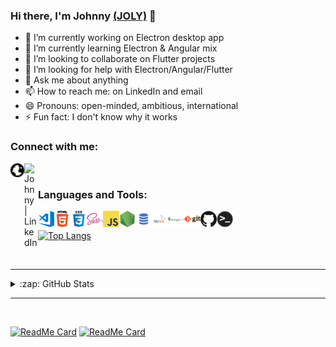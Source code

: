 ### Hi there, I'm Johnny [(JOLY)][website] 👋

- 🔭 I’m currently working on Electron desktop app
- 🌱 I’m currently learning Electron & Angular mix
- 👯 I’m looking to collaborate on Flutter projects
- 🤔 I’m looking for help with Electron/Angular/Flutter
- 💬 Ask me about anything
- 📫 How to reach me: on LinkedIn and email
- 😄 Pronouns: open-minded, ambitious, international
- ⚡ Fun fact: I don't know why it works

### Connect with me:

[<img align="left" alt="joly.dk" width="22px" src="https://raw.githubusercontent.com/iconic/open-iconic/master/svg/globe.svg" />][website]
[<img align="left" alt="Johnny | LinkedIn" width="22px" src="https://cdn.jsdelivr.net/npm/simple-icons@v3/icons/linkedin.svg" />][linkedin]

<!-- [<img align="left" alt="codeSTACKr | YouTube" width="22px" src="https://cdn.jsdelivr.net/npm/simple-icons@v3/icons/youtube.svg" />][youtube] -->
<!-- [<img align="left" alt="codeSTACKr | Twitter" width="22px" src="https://cdn.jsdelivr.net/npm/simple-icons@v3/icons/twitter.svg" />][twitter] -->
<!-- [<img align="left" alt="codeSTACKr | Instagram" width="22px" src="https://cdn.jsdelivr.net/npm/simple-icons@v3/icons/instagram.svg" />][instagram] -->

<br />

### Languages and Tools:

[<img align="left" alt="Visual Studio Code" width="26px" src="https://raw.githubusercontent.com/github/explore/80688e429a7d4ef2fca1e82350fe8e3517d3494d/topics/visual-studio-code/visual-studio-code.png" />][website]
[<img align="left" alt="HTML5" width="26px" src="https://raw.githubusercontent.com/github/explore/80688e429a7d4ef2fca1e82350fe8e3517d3494d/topics/html/html.png" />][website]
[<img align="left" alt="CSS3" width="26px" src="https://raw.githubusercontent.com/github/explore/80688e429a7d4ef2fca1e82350fe8e3517d3494d/topics/css/css.png" />][website]
[<img align="left" alt="Sass" width="26px" src="https://raw.githubusercontent.com/github/explore/80688e429a7d4ef2fca1e82350fe8e3517d3494d/topics/sass/sass.png" />][website]
[<img align="left" alt="JavaScript" width="26px" src="https://raw.githubusercontent.com/github/explore/80688e429a7d4ef2fca1e82350fe8e3517d3494d/topics/javascript/javascript.png" />][website]

<!-- [<img align="left" alt="React" width="26px" src="https://raw.githubusercontent.com/github/explore/80688e429a7d4ef2fca1e82350fe8e3517d3494d/topics/react/react.png" />][website] -->

[<img align="left" alt="Node.js" width="26px" src="https://raw.githubusercontent.com/github/explore/80688e429a7d4ef2fca1e82350fe8e3517d3494d/topics/nodejs/nodejs.png" />][website]
[<img align="left" alt="SQL" width="26px" src="https://raw.githubusercontent.com/github/explore/80688e429a7d4ef2fca1e82350fe8e3517d3494d/topics/sql/sql.png" />][website]
[<img align="left" alt="MySQL" width="26px" src="https://raw.githubusercontent.com/github/explore/80688e429a7d4ef2fca1e82350fe8e3517d3494d/topics/mysql/mysql.png" />][website]
[<img align="left" alt="MongoDB" width="26px" src="https://raw.githubusercontent.com/github/explore/80688e429a7d4ef2fca1e82350fe8e3517d3494d/topics/mongodb/mongodb.png" />][website]
[<img align="left" alt="Git" width="26px" src="https://raw.githubusercontent.com/github/explore/80688e429a7d4ef2fca1e82350fe8e3517d3494d/topics/git/git.png" />][website]
[<img align="left" alt="GitHub" width="26px" src="https://raw.githubusercontent.com/github/explore/78df643247d429f6cc873026c0622819ad797942/topics/github/github.png" />][website]
[<img align="left" alt="Terminal" width="26px" src="https://raw.githubusercontent.com/github/explore/80688e429a7d4ef2fca1e82350fe8e3517d3494d/topics/terminal/terminal.png" />][website]

<br />

[![Top Langs](https://github-readme-stats.vercel.app/api/top-langs/?username=john3794&layout=compact)](https://github.com/john3794)


<br />

---

<details>
  <summary>:zap: GitHub Stats</summary>
  <img align="left" alt="Johnny's GitHub Stats" src="https://github-readme-stats.codestackr.vercel.app/api?username=john3794&show_icons=true&hide_border=true&count_private=true&theme=tokyonight" />
</details>

---

<br />

[![ReadMe Card](https://github-readme-stats.vercel.app/api/pin/?username=john3794&repo=cities-of-world-binarytree&theme=tokyonight)](https://github.com/john3794/cities-of-world-binarytree)
[![ReadMe Card](https://github-readme-stats.vercel.app/api/pin/?username=john3794&repo=cities-of-world-binarysearchtree&theme=tokyonight
)](https://github.com/john3794/cities-of-world-binarysearchtree)

[website]: https://joly.dk
[linkedin]: https://linkedin.com/in/johnnylyy/
